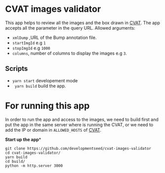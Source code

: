 # CVAT images validator

This app helps to review all the images and the box drawn in [CVAT](https://github.com/opencv/cvat). The app accepts all the parameter in the query URL. Allowed arguments:

- `xmlDump` ,URL of the Bump annotation file.
- `startImgId` e.g `1`
- `stopImgId` e.g `1000`
- `columns`, number of columns to display the images e.g `3`.

## Scripts

- `yarn start` developement mode
- ` yarn build` build the app.

# For running this app

In order to run the app and access to the images, we need to build first and put the app in the same server where is running the CVAT, or we need to add the IP  or domain in `ALLOWED_HOSTS` of [CVAT](https://github.com/opencv/cvat/blob/develop/cvat/apps/documentation/installation.md#advanced-settings).


**Start up the app*** 
```
git clone https://github.com/developmentseed/cvat-images-validator
cd cvat-images-validator/ 
yarn build
cd build/
python -m http.server 3000
```